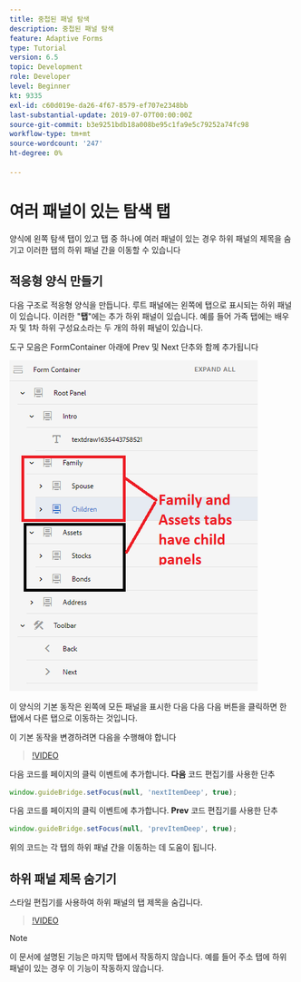 ```yaml
---
title: 중첩된 패널 탐색
description: 중첩된 패널 탐색
feature: Adaptive Forms
type: Tutorial
version: 6.5
topic: Development
role: Developer
level: Beginner
kt: 9335
exl-id: c60d019e-da26-4f67-8579-ef707e2348bb
last-substantial-update: 2019-07-07T00:00:00Z
source-git-commit: b3e9251bdb18a008be95c1fa9e5c79252a74fc98
workflow-type: tm+mt
source-wordcount: '247'
ht-degree: 0%

---
```


# 여러 패널이 있는 탐색 탭

양식에 왼쪽 탐색 탭이 있고 탭 중 하나에 여러 패널이 있는 경우 하위 패널의 제목을 숨기고 이러한 탭의 하위 패널 간을 이동할 수 있습니다

## 적응형 양식 만들기

다음 구조로 적응형 양식을 만듭니다. 루트 패널에는 왼쪽에 탭으로 표시되는 하위 패널이 있습니다. 이러한 &quot;**탭**&quot;에는 추가 하위 패널이 있습니다. 예를 들어 가족 탭에는 배우자 및 1차 하위 구성요소라는 두 개의 하위 패널이 있습니다.

도구 모음은 FormContainer 아래에 Prev 및 Next 단추와 함께 추가됩니다

![도구 모음 간격](assets/multiple-panels.png)



이 양식의 기본 동작은 왼쪽에 모든 패널을 표시한 다음 다음 다음 버튼을 클릭하면 한 탭에서 다른 탭으로 이동하는 것입니다.

이 기본 동작을 변경하려면 다음을 수행해야 합니다

>[!VIDEO](https://video.tv.adobe.com/v/338369?quality=12&learn=on)


다음 코드를 페이지의 클릭 이벤트에 추가합니다. **다음** 코드 편집기를 사용한 단추

```javascript
window.guideBridge.setFocus(null, 'nextItemDeep', true);
```

다음 코드를 페이지의 클릭 이벤트에 추가합니다. **Prev** 코드 편집기를 사용한 단추

```javascript
window.guideBridge.setFocus(null, 'prevItemDeep', true);
```

위의 코드는 각 탭의 하위 패널 간을 이동하는 데 도움이 됩니다.

## 하위 패널 제목 숨기기

스타일 편집기를 사용하여 하위 패널의 탭 제목을 숨깁니다.

>[!VIDEO](https://video.tv.adobe.com/v/338370?quality=12&learn=on)

>[!NOTE]
>
>이 문서에 설명된 기능은 마지막 탭에서 작동하지 않습니다. 예를 들어 주소 탭에 하위 패널이 있는 경우 이 기능이 작동하지 않습니다.
